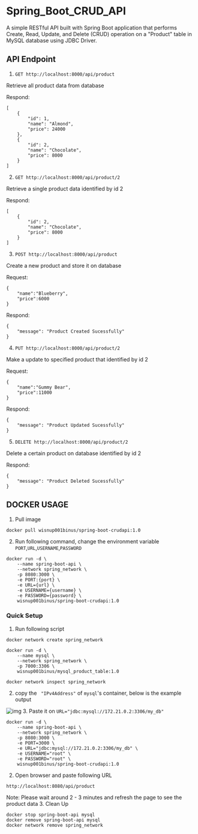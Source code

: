 # Spring_Boot_CRUD_API
A simple RESTful API built with Spring Boot application that performs Create, Read, Update, and Delete (CRUD) operation on a "Product" table in MySQL database using JDBC Driver.
## API Endpoint
1. `GET http://localhost:8000/api/product`  

Retrieve all product data from database   

Respond:
```
[
    {
        "id": 1,
        "name": "Almond",
        "price": 24000
    },
    {
        "id": 2,
        "name": "Chocolate",
        "price": 8000
    }
]
```
2. `GET http://localhost:8000/api/product/2`

Retrieve a single product data identified by id 2

Respond:
```
[
    {
        "id": 2,
        "name": "Chocolate",
        "price": 8000
    }
]
```
3. `POST http://localhost:8000/api/product`

Create a new product and store it on database

Request:
```
{
    "name":"Blueberry",
    "price":6000
}
```
Respond:
```
{
    "message": "Product Created Sucessfully"
}
```
4. `PUT http://localhost:8000/api/product/2`

Make a update to specified product that identified by id 2

Request:
```
{
    "name":"Gummy Bear",
    "price":11000
}
```

Respond:
```
{
    "message": "Product Updated Sucessfully"
}
```
5. `DELETE http://localhost:8000/api/product/2`

Delete a certain product on database identified by id 2

Respond:
```
{
    "message": "Product Deleted Sucessfully"
}
```
## DOCKER USAGE
1. Pull image
```
docker pull wisnup001binus/spring-boot-crudapi:1.0
```
2. Run following command, change the environment variable `PORT`,`URL`,`USERNAME`,`PASSWORD`
```
docker run -d \
    --name spring-boot-api \
    --network spring_network \
    -p 8080:3000 \
    -e PORT:{port} \
    -e URL={url} \
    -e USERNAME={username} \
    -e PASSWORD={password} \
    wisnup001binus/spring-boot-crudapi:1.0
```
### Quick Setup
1. Run following script
```
docker network create spring_network

docker run -d \
    --name mysql \
    --network spring_network \
    -p 7000:3306 \
    wisnup001binus/mysql_product_table:1.0
    
docker network inspect spring_network
```
2. copy the ` "IPv4Address"` of `mysql`'s container, below is the example output  
  
![img](https://drive.google.com/uc?export=view&id=16fi-0ccYZrKtXTZHLrF9zAXr6awsFpaD) 
3. Paste it on `URL="jdbc:mysql://172.21.0.2:3306/my_db"`
```
docker run -d \
    --name spring-boot-api \
    --network spring_network \
    -p 8080:3000 \
    -e PORT=3000 \
    -e URL="jdbc:mysql://172.21.0.2:3306/my_db" \
    -e USERNAME="root" \
    -e PASSWORD="root" \
    wisnup001binus/spring-boot-crudapi:1.0
```
2. Open browser and paste following URL
```
http://localhost:8080/api/product
```
Note: Please wait around 2 - 3 minutes and refresh the page to see the product data
3. Clean Up
```
docker stop spring-boot-api mysql
docker remove spring-boot-api mysql
docker network remove spring_network
```